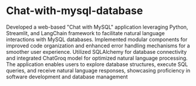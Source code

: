 # Chat-with-mysql-database 

 Developed a web-based "Chat with MySQL" application leveraging Python, Streamlit, and LangChain framework to facilitate natural language interactions with MySQL databases. 
 Implemented modular components for improved code organization and enhanced error handling mechanisms for a smoother user experience. 
 Utilized SQLAlchemy for database connectivity and integrated ChatGroq model for optimized natural language processing.
 The application enables users to explore database structures, execute SQL queries, and receive natural language responses, showcasing proficiency in software development and database management
